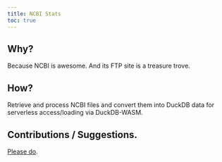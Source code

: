```yaml
---
title: NCBI Stats
toc: true
---
```



## Why?

Because NCBI is awesome. And its FTP site is a treasure trove.


## How?

Retrieve and process NCBI files and convert them into DuckDB data for serverless access/loading via DuckDB-WASM.


## Contributions / Suggestions.

[Please do](https://github.com/zachcp/ncbi-stats/issues).
